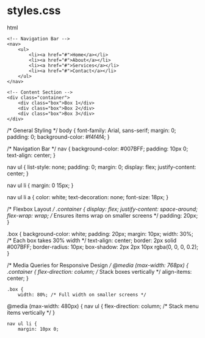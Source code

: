 # styles.css
html
<!DOCTYPE html>
<html lang="en">
<head>
    <meta charset="UTF-8">
    <meta name="viewport" content="width=device-width, initial-scale=1.0">
    <title>Responsive Page</title>
    <link rel="stylesheet" href="style.css"> <!-- Link external CSS -->
</head>
<body>

    <!-- Navigation Bar -->
    <nav>
        <ul>
            <li><a href="#">Home</a></li>
            <li><a href="#">About</a></li>
            <li><a href="#">Services</a></li>
            <li><a href="#">Contact</a></li>
        </ul>
    </nav>

    <!-- Content Section -->
    <div class="container">
        <div class="box">Box 1</div>
        <div class="box">Box 2</div>
        <div class="box">Box 3</div>
    </div>

</body>
</html>

/* General Styling */
body {
    font-family: Arial, sans-serif;
    margin: 0;
    padding: 0;
    background-color: #f4f4f4;
}

/* Navigation Bar */
nav {
    background-color: #007BFF;
    padding: 10px 0;
    text-align: center;
}

nav ul {
    list-style: none;
    padding: 0;
    margin: 0;
    display: flex;
    justify-content: center;
}

nav ul li {
    margin: 0 15px;
}

nav ul li a {
    color: white;
    text-decoration: none;
    font-size: 18px;
}

/* Flexbox Layout */
.container {
    display: flex;
    justify-content: space-around;
    flex-wrap: wrap; /* Ensures items wrap on smaller screens */
    padding: 20px;
}

.box {
    background-color: white;
    padding: 20px;
    margin: 10px;
    width: 30%; /* Each box takes 30% width */
    text-align: center;
    border: 2px solid #007BFF;
    border-radius: 10px;
    box-shadow: 2px 2px 10px rgba(0, 0, 0, 0.2);
}

/* Media Queries for Responsive Design */
@media (max-width: 768px) {
    .container {
        flex-direction: column; /* Stack boxes vertically */
        align-items: center;
    }

    .box {
        width: 80%; /* Full width on smaller screens */
 @media (max-width: 480px) {
    nav ul {
        flex-direction: column; /* Stack menu items vertically */
    }

    nav ul li {
        margin: 10px 0;
